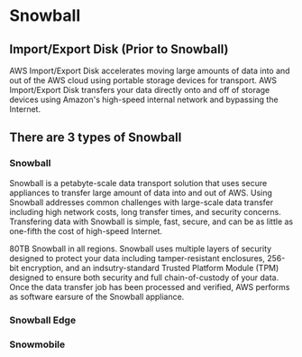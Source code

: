 # Snowball

## Import/Export Disk (Prior to Snowball)
AWS Import/Export Disk accelerates moving large amounts of data into and out of the AWS cloud using portable storage devices for transport. AWS Import/Export Disk transfers your data directly onto and off of storage devices using Amazon's high-speed internal network and bypassing the Internet.

## There are 3 types of Snowball
### Snowball
Snowball is a petabyte-scale data transport solution that uses secure appliances to transfer large amount of data into and out of AWS. Using Snowball addresses common challenges with large-scale data transfer including high network costs, long transfer times, and security concerns. Transfering data with Snowball is simple, fast, secure, and can be as little as one-fifth the cost of high-speed Internet.

80TB Snowball in all regions. Snowball uses multiple layers of security designed to protect your data including tamper-resistant enclosures, 256-bit encryption, and an indsutry-standard Trusted Platform Module (TPM) designed to ensure both security and full chain-of-custody of your data. Once the data transfer job has been processed and verified, AWS performs as software earsure of the Snowball appliance.

### Snowball Edge

### Snowmobile
